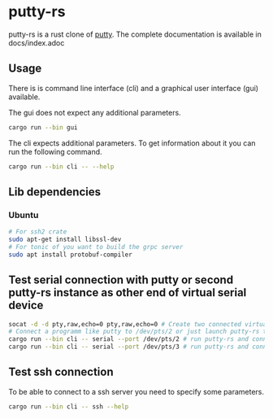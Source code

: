 # putty-rs

putty-rs is a rust clone of [putty](https://www.putty.org/).
The complete documentation is available in docs/index.adoc

## Usage

There is is command line interface (cli) and a graphical user interface (gui) available.

The gui does not expect any additional parameters.

```bash
cargo run --bin gui
```

The cli expects additional parameters. To get information about it you can run the following command.

```bash
cargo run --bin cli -- --help
```

## Lib dependencies

### Ubuntu

```bash
# For ssh2 crate
sudo apt-get install libssl-dev
# For tonic of you want to build the grpc server
sudo apt install protobuf-compiler
```

## Test serial connection with putty or second putty-rs instance as other end of virtual serial device

```bash
socat -d -d pty,raw,echo=0 pty,raw,echo=0 # Create two connected virtual serial devices e.g. /dev/pts/2 and /dev/pts/3
# Connect a programm like putty to /dev/pts/2 or just launch putty-rs twice
cargo run --bin cli -- serial --port /dev/pts/2 # run putty-rs and connect it to /dev/pts/2
cargo run --bin cli -- serial --port /dev/pts/3 # run putty-rs and connect it to /dev/pts/3
```

## Test ssh connection

To be able to connect to a ssh server you need to specify some parameters.

```bash
cargo run --bin cli -- ssh --help
```
